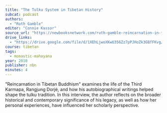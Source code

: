 ```yaml
---
title: "The Tulku System in Tibetan History"
subcat: podcast
authors:
  - "Ruth Gamble"
editor: "Connie Kassor"
source_url: "https://newbooksnetwork.com/ruth-gamble-reincarnation-in-tibetan-buddhism-the-third-karmapa-and-the-invention-of-a-tradition-oxford-up-2018"
drive_links:
  - "https://drive.google.com/file/d/1XEhLjwoXKwU356Zz7pPJHoZk3GBfFKvg/view?usp=drive_link"
course: tibetan 
tags:
  - monastic-mahayana
year: 2018
publisher: nbn
minutes: 4
---
```


"Reincarnation in Tibetan Buddhism" examines the life of the Third Karmapa, Rangjung Dorjé, and how his autobiographical writings helped shape the tulku tradition. In this interview, the author reflects on the broader historical and contemporary significance of his legacy, as well as how her personal experiences, have influenced her scholarly perspective.
